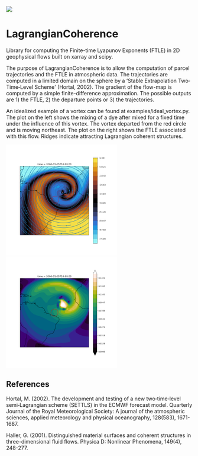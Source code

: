 <img src="https://github.com/gabrielmpp/LagrangianCoherence/blob/master/LCS/temp_anim/anim.gif" width="500" class="center">


# LagrangianCoherence

Library for computing the Finite-time Lyapunov Exponents (FTLE) in 2D geophysical flows built on xarray and scipy.
 
The purpose of LagrangianCoherence is to allow the computation of parcel trajectories and the FTLE in 
atmospheric data. The trajectories are computed in a limited domain on the sphere by a 
‘Stable Extrapolation Two‐Time‐Level Scheme' (Hortal, 2002). The gradient of the flow-map is computed by
a simple finite-difference approximation. The possible outputs are 1) the FTLE, 2) the departure points or 3) the trajectories.

An idealized example of a vortex can be found at examples/ideal_vortex.py. The plot on the left shows the mixing of a dye after mixed for a fixed time under the influence of this vortex. The vortex departed from the red circle and is moving northeast. The plot on the right shows the FTLE associated with this flow. Ridges indicate attracting Lagrangian coherent structures.

<img src="https://github.com/gabrielmpp/LagrangianCoherence/blob/master/examples/figs/ideal_vortex.png?raw=true" width="300"><img src="https://github.com/gabrielmpp/LagrangianCoherence/blob/master/examples/figs/ideal_vortex_FTLE.png?raw=true" width="300">

## References

Hortal, M. (2002). The development and testing of a new two‐time‐level semi‐Lagrangian scheme (SETTLS) in the ECMWF forecast model. Quarterly Journal of the Royal Meteorological Society: A journal of the atmospheric sciences, applied meteorology and physical oceanography, 128(583), 1671-1687.


Haller, G. (2001). Distinguished material surfaces and coherent structures in three-dimensional fluid flows. Physica D: Nonlinear Phenomena, 149(4), 248-277.


